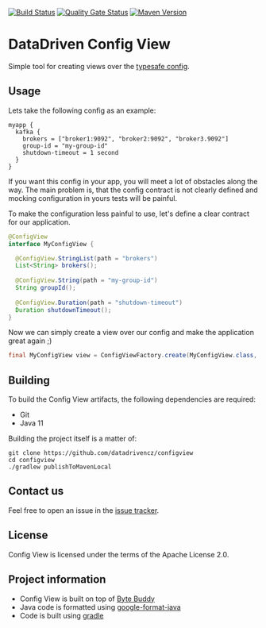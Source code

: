 [![Build Status](https://travis-ci.com/datadrivencz/config-view.svg?branch=master)](https://travis-ci.com/github/datadrivencz/config-view)
[![Quality Gate Status](https://sonarcloud.io/api/project_badges/measure?project=datadrivencz_config-view&metric=alert_status)](https://sonarcloud.io/dashboard?id=datadrivencz_config-view)
[![Maven Version](https://maven-badges.herokuapp.com/maven-central/cz.datadriven.utils/config-view/badge.svg)](https://search.maven.org/search?q=g:cz.datadriven.utils&a=config-view")

# DataDriven Config View

Simple tool for creating views over the [typesafe config](https://github.com/lightbend/config).

## Usage

Lets take the following config as an example:

```hocon
myapp {
  kafka {
    brokers = ["broker1:9092", "broker2:9092", "broker3.9092"]
    group-id = "my-group-id"
    shutdown-timeout = 1 second
  }
}
```

If you want this config in your app, you will meet a lot of obstacles along the way. The main
problem is, that the config contract is not clearly defined and mocking configuration in yours tests
will be painful.

To make the configuration less painful to use, let's define a clear contract for our application.

```java
@ConfigView
interface MyConfigView {

  @ConfigView.StringList(path = "brokers")
  List<String> brokers();
  
  @ConfigView.String(path = "my-group-id")
  String groupId();
  
  @ConfigView.Duration(path = "shutdown-timeout")
  Duration shutdownTimeout();
}
```

Now we can simply create a view over our config and make the application great again ;)

```java
final MyConfigView view = ConfigViewFactory.create(MyConfigView.class, config, "myapp.kafka");
```

## Building

To build the Config View artifacts, the following dependencies are required:
- Git
- Java 11

Building the project itself is a matter of:

```
git clone https://github.com/datadrivencz/configview
cd configview
./gradlew publishToMavenLocal
```

## Contact us

Feel free to open an issue in the [issue tracker](https://github.com/datadrivencz/configview/issues).

## License

Config View is licensed under the terms of the Apache License 2.0.

## Project information
- Config View is built on top of [Byte Buddy](https://bytebuddy.net/)
- Java code is formatted using [google-format-java](https://github.com/google/google-java-format)
- Code is built using [gradle](https://gradle.org/)
